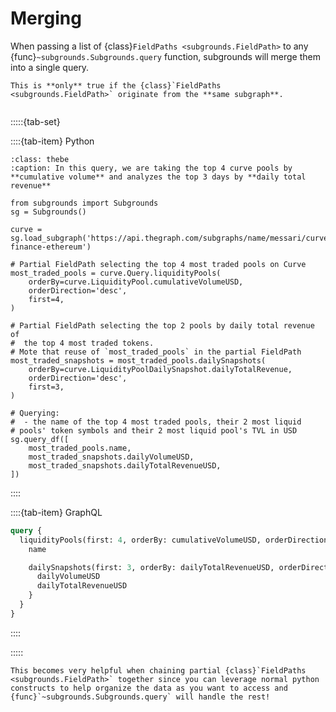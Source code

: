 # Merging

When passing a list of {class}`FieldPaths <subgrounds.FieldPath>` to any {func}`~subgrounds.Subgrounds.query` function, subgrounds will merge them into a single query.

```{warning}
This is **only** true if the {class}`FieldPaths <subgrounds.FieldPath>` originate from the **same subgraph**.
```

```{thebe-button}
```

:::::{tab-set}

::::{tab-item} Python
```{code-block} python
:class: thebe
:caption: In this query, we are taking the top 4 curve pools by **cumulative volume** and analyzes the top 3 days by **daily total revenue**

from subgrounds import Subgrounds
sg = Subgrounds()

curve = sg.load_subgraph('https://api.thegraph.com/subgraphs/name/messari/curve-finance-ethereum')

# Partial FieldPath selecting the top 4 most traded pools on Curve
most_traded_pools = curve.Query.liquidityPools(
    orderBy=curve.LiquidityPool.cumulativeVolumeUSD,
    orderDirection='desc',
    first=4,
)

# Partial FieldPath selecting the top 2 pools by daily total revenue of
#  the top 4 most traded tokens.
# Mote that reuse of `most_traded_pools` in the partial FieldPath
most_traded_snapshots = most_traded_pools.dailySnapshots(
    orderBy=curve.LiquidityPoolDailySnapshot.dailyTotalRevenue,
    orderDirection='desc',
    first=3,
) 

# Querying:
#  - the name of the top 4 most traded pools, their 2 most liquid 
# pools' token symbols and their 2 most liquid pool's TVL in USD
sg.query_df([
    most_traded_pools.name,
    most_traded_snapshots.dailyVolumeUSD,
    most_traded_snapshots.dailyTotalRevenueUSD,
])
```
::::

::::{tab-item} GraphQL
```graphql
query {
  liquidityPools(first: 4, orderBy: cumulativeVolumeUSD, orderDirection: desc) {
    name

    dailySnapshots(first: 3, orderBy: dailyTotalRevenueUSD, orderDirection: desc) {
      dailyVolumeUSD
      dailyTotalRevenueUSD
    }
  }
}
```
::::

:::::

```{note}
This becomes very helpful when chaining partial {class}`FieldPaths <subgrounds.FieldPath>` together since you can leverage normal python constructs to help organize the data as you want to access and {func}`~subgrounds.Subgrounds.query` will handle the rest!
```